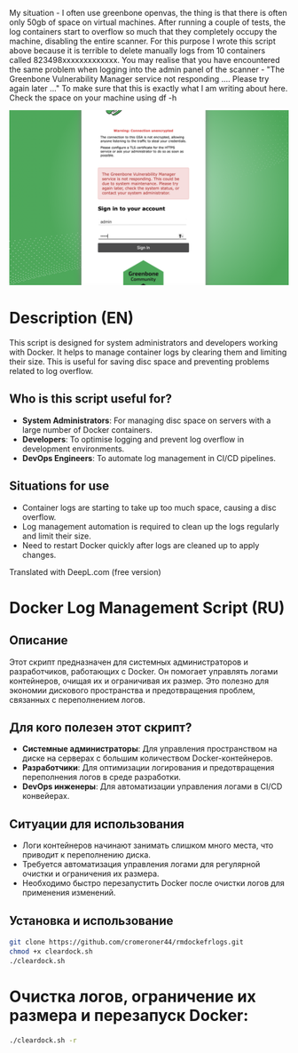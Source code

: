 My situation - I often use greenbone openvas, the thing is that there is often only 50gb of space on virtual machines. After running a couple of tests, the log containers start to overflow so much that they completely occupy the machine, disabling the entire scanner. 
For this purpose I wrote this script above because it is terrible to delete manually logs from 10 containers called 823498xxxxxxxxxxxxx. 
You may realise that you have encountered the same problem when logging into the admin panel of the scanner - "The Greenbone Vulnerability Manager service not responding .... Please try again later ..." 
To make sure that this is exactly what I am writing about here. 
Check the space on your machine using df -h

![grnberror](unknown.png)

# Description (EN)
This script is designed for system administrators and developers working with Docker. It helps to manage container logs by clearing them and limiting their size. This is useful for saving disc space and preventing problems related to log overflow.

## Who is this script useful for?
- **System Administrators**: For managing disc space on servers with a large number of Docker containers.
- **Developers**: To optimise logging and prevent log overflow in development environments.
- **DevOps Engineers**: To automate log management in CI/CD pipelines.

## Situations for use
- Container logs are starting to take up too much space, causing a disc overflow.
- Log management automation is required to clean up the logs regularly and limit their size.
- Need to restart Docker quickly after logs are cleaned up to apply changes.

Translated with DeepL.com (free version)

# Docker Log Management Script (RU)

## Описание
Этот скрипт предназначен для системных администраторов и разработчиков, работающих с Docker. Он помогает управлять логами контейнеров, очищая их и ограничивая их размер. Это полезно для экономии дискового пространства и предотвращения проблем, связанных с переполнением логов.

## Для кого полезен этот скрипт?
- **Системные администраторы**: Для управления пространством на диске на серверах с большим количеством Docker-контейнеров.
- **Разработчики**: Для оптимизации логирования и предотвращения переполнения логов в среде разработки.
- **DevOps инженеры**: Для автоматизации управления логами в CI/CD конвейерах.

## Ситуации для использования
- Логи контейнеров начинают занимать слишком много места, что приводит к переполнению диска.
- Требуется автоматизация управления логами для регулярной очистки и ограничения их размера.
- Необходимо быстро перезапустить Docker после очистки логов для применения изменений.

## Установка и использование
```bash
git clone https://github.com/cromeroner44/rmdockefrlogs.git
chmod +x cleardock.sh
./cleardock.sh
```
# Очистка логов, ограничение их размера и перезапуск Docker:
```bash
./cleardock.sh -r 


